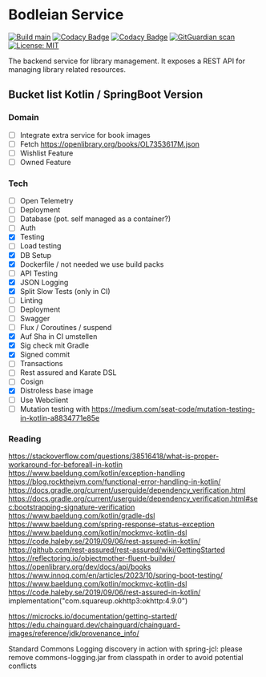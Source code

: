 # Bodleian Service

[![Build main](https://github.com/koenighotze/bodleian-service/actions/workflows/build-and-deploy.yml/badge.svg)](https://github.com/koenighotze/bodleian-service/actions/workflows/build-and-deploy.yml)
[![Codacy Badge](https://app.codacy.com/project/badge/Grade/e7009b9423674580a8f69c4561197580)](https://app.codacy.com/gh/koenighotze/bodleian-service/dashboard?utm_source=gh&utm_medium=referral&utm_content=&utm_campaign=Badge_grade)
[![Codacy Badge](https://app.codacy.com/project/badge/Coverage/e7009b9423674580a8f69c4561197580)](https://app.codacy.com/gh/koenighotze/bodleian-service/dashboard?utm_source=gh&utm_medium=referral&utm_content=&utm_campaign=Badge_coverage)
[![GitGuardian scan](https://github.com/koenighotze/bodleian-service/actions/workflows/git-guardian-scan.yml/badge.svg)](https://github.com/koenighotze/bodleian-service/actions/workflows/git-guardian-scan.yml)
[![License: MIT](https://img.shields.io/badge/License-MIT-yellow.svg)](https://opensource.org/licenses/MIT)

The backend service for library management. It exposes a REST API for managing
library related resources.

## Bucket list Kotlin / SpringBoot Version

### Domain

* [ ] Integrate extra service for book images
* [ ] Fetch https://openlibrary.org/books/OL7353617M.json
* [ ] Wishlist Feature
* [ ] Owned Feature

### Tech

* [ ] Open Telemetry
* [ ] Deployment
* [ ] Database (pot. self managed as a container?)
* [ ] Auth
* [x] Testing
* [ ] Load testing
* [x] DB Setup
* [x] Dockerfile / not needed we use build packs
* [ ] API Testing
* [x] JSON Logging
* [x] Split Slow Tests (only in CI)
* [ ] Linting
* [ ] Deployment
* [ ] Swagger
* [ ] Flux / Coroutines / suspend
* [x] Auf Sha in CI umstellen
* [x] Sig check mit Gradle
* [x] Signed commit
* [ ] Transactions
* [ ] Rest assured and Karate DSL
* [ ] Cosign
* [x] Distroless base image
* [ ] Use Webclient
* [ ] Mutation testing with https://medium.com/seat-code/mutation-testing-in-kotlin-a8834771e85e

### Reading

https://stackoverflow.com/questions/38516418/what-is-proper-workaround-for-beforeall-in-kotlin
https://www.baeldung.com/kotlin/exception-handling
https://blog.rockthejvm.com/functional-error-handling-in-kotlin/
https://docs.gradle.org/current/userguide/dependency_verification.html
https://docs.gradle.org/current/userguide/dependency_verification.html#sec:bootstrapping-signature-verification
https://www.baeldung.com/kotlin/gradle-dsl
https://www.baeldung.com/spring-response-status-exception
https://www.baeldung.com/kotlin/mockmvc-kotlin-dsl
https://code.haleby.se/2019/09/06/rest-assured-in-kotlin/
https://github.com/rest-assured/rest-assured/wiki/GettingStarted
https://reflectoring.io/objectmother-fluent-builder/
https://openlibrary.org/dev/docs/api/books
https://www.innoq.com/en/articles/2023/10/spring-boot-testing/
https://www.baeldung.com/kotlin/mockmvc-kotlin-dsl
https://code.haleby.se/2019/09/06/rest-assured-in-kotlin/
implementation("com.squareup.okhttp3:okhttp:4.9.0")

https://microcks.io/documentation/getting-started/
https://edu.chainguard.dev/chainguard/chainguard-images/reference/jdk/provenance_info/

Standard Commons Logging discovery in action with spring-jcl: please remove commons-logging.jar from classpath in order
to avoid potential conflicts





 

